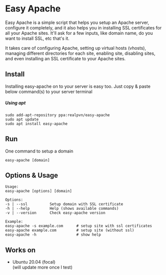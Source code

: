 # Easy Apache
Easy Apache is a simple script that helps you setup an Apache server, configure it completely, and it also helps you in installing SSL certificates for all your Apache sites. It'll ask for a few inputs, like domain name, do you want to install SSL, etc that's it.

It takes care of configuring Apache, setting up virtual hosts (vhosts), managing different directories for each site, enabling site, disabling sites, and even installing an SSL certificate to your Apache sites.

## Install
Installing easy-apache on to your server is easy too. Just copy & paste below command(s) to your server terminal
##### Using apt
```
sudo add-apt-repository ppa:realpvn/easy-apache
sudo apt update
sudo apt install easy-apache
```
## Run
One command to setup a domain
```
easy-apache [domain]
```
  
## Options & Usage
```
Usage:
easy-apache [options] [domain]

Options:
-s | --ssl          Setup domain with SSL certificate
-h | --help         Help (shows available commands)
-v | --version      Check easy-apache version

Example:
easy-apache -s example.com      # setup site with ssl certificates
easy-apache example.com         # setup site (without ssl)
easy-apache -h                  # show help
```

## Works on
- Ubuntu 20.04 (focal)  
(will update more once I test)
